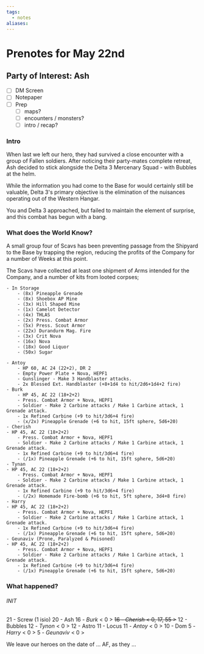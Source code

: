 ```yaml
---
tags:
  - notes
aliases:
---
```


# Prenotes for May 22nd
## Party of Interest: Ash
- [ ] DM Screen
- [ ] Notepaper
- [ ] Prep
	- [ ] maps?
	- [ ] encounters / monsters?
	- [ ] intro / recap?

### Intro
When last we left our hero, they had survived a close encounter with a group of Fallen soldiers. After noticing their party-mates complete retreat, Ash decided to stick alongside the Delta 3 Mercenary Squad - with Bubbles at the helm.

While the information you had come to the Base for would certainly still be valuable, Delta 3's primary objective is the elimination of the nuisances operating out of the Western Hangar. 

You and Delta 3 approached, but failed to maintain the element of surprise, and this combat has begun with a bang.

### What does the World Know?
A small group four of Scavs has been preventing passage from the Shipyard to the Base by trapping the region, reducing the profits of the Company for a number of Weeks at this point.

The Scavs have collected at least one shipment of Arms intended for the Company, and a number of kits from looted corpses;

	- In Storage
		- (8x) Pineapple Grenade
		- (8x) Shoebox AP Mine
		- (3x) Hill Shaped Mine
		- (1x) Camelot Detector
		- (4x) THLAS
		- (2x) Press. Combat Armor
		- (5x) Press. Scout Armor
		- (22x) Durandurm Mag. Fire
		- (3x) Crit Nova
		- (16x) Nova
		- (18x) Good Liquor
		- (50x) Sugar

	- Antoy
		- HP 60, AC 24 (22+2), DR 2
		- Empty Power Plate + Nova, HEPF1
		- Gunslinger - Make 3 Handblaster attacks.
		- 2x Blessed Ext. Handblaster (+8+1d4 to hit/2d6+1d4+2 fire)
	- Burk
		- HP 45, AC 22 (18+2+2)
		- Press. Combat Armor + Nova, HEPF1
		- Soldier - Make 2 Carbine attacks / Make 1 Carbine attack, 1 Grenade attack.
		- 1x Refined Carbine (+9 to hit/3d6+4 fire)
		- (x/2x) Pineapple Grenade (+6 to hit, 15ft sphere, 5d6+20)
	- Cherish
	- HP 45, AC 22 (18+2+2)
		- Press. Combat Armor + Nova, HEPF1
		- Soldier - Make 2 Carbine attacks / Make 1 Carbine attack, 1 Grenade attack.
		- 1x Refined Carbine (+9 to hit/3d6+4 fire)
		- (/1x) Pineapple Grenade (+6 to hit, 15ft sphere, 5d6+20)
	- Tynan
	- HP 45, AC 22 (18+2+2)
		- Press. Combat Armor + Nova, HEPF1
		- Soldier - Make 2 Carbine attacks / Make 1 Carbine attack, 1 Grenade attack.
		- 1x Refined Carbine (+9 to hit/3d6+4 fire)
		- (/2x) Homemade Fire-bomb (+6 to hit, 5ft sphere, 3d4+8 fire)
	- Harry
	- HP 45, AC 22 (18+2+2)
		- Press. Combat Armor + Nova, HEPF1
		- Soldier - Make 2 Carbine attacks / Make 1 Carbine attack, 1 Grenade attack.
		- 1x Refined Carbine (+9 to hit/3d6+4 fire)
		- (/1x) Pineapple Grenade (+6 to hit, 15ft sphere, 5d6+20)
	- Geunaviv (Prone, Paralyzed & Poisoned)
	- HP 45, AC 22 (18+2+2)
		- Press. Combat Armor + Nova, HEPF1
		- Soldier - Make 2 Carbine attacks / Make 1 Carbine attack, 1 Grenade attack.
		- 1x Refined Carbine (+9 to hit/3d6+4 fire)
		- (/1x) Pineapple Grenade (+6 to hit, 15ft sphere, 5d6+20)

### What happened?
###### INIT
21 - Screw (1 isio)
20 - Ash
16 - *Burk* < 0 >
~~16 - *Cherish* < 0, 17, 55 >~~
12 - Bubbles
12 - *Tynon* < 0 >
12 - Astro
11 - Locus
11 - *Antoy* < 0 >
10 - Dom
5 - *Harry* < 0 >
5 - *Geunaviv* < 0 >

We leave our heroes on the date of ... AF, as they ...